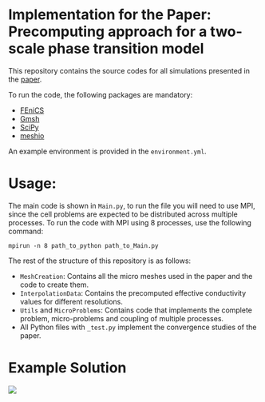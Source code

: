 Implementation for the Paper: Precomputing approach for a two-scale phase transition model
==========================================================================================

This repository contains the source codes for all simulations presented in the [paper](...).

To run the code, the following packages are mandatory:

- [FEniCS](https://fenicsproject.org/)
- [Gmsh](https://pypi.org/project/gmsh/)
- [SciPy](https://scipy.org/install/)
- [meshio](https://pypi.org/project/meshio/)

An example environment is provided in the ``environment.yml``.


Usage:
======

The main code is shown in ``Main.py``, to run the file you will need to use MPI, since
the cell problems are expected to be distributed across multiple processes.
To run the code with MPI using 8 processes, use the following command:
```
mpirun -n 8 path_to_python path_to_Main.py
```

The rest of the structure of this repository is as follows:
- `MeshCreation`: Contains all the micro meshes used in the paper and the code to create them.
- `InterpolationData`: Contains the precomputed effective conductivity values for different resolutions.
- `Utils` and `MicroProblems`: Contains code that implements the complete problem, micro-problems and 
 coupling of multiple processes.
- All Python files with `_test.py` implement the convergence studies of the paper.

Example Solution
================

![](https://github.com/TomF98/Precomputing-approach-two-scale-phase-transition-model/blob/master/Utils/output.gif)